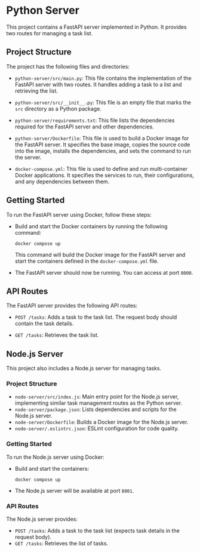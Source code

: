 # Python Server

This project contains a FastAPI server implemented in Python. It provides two routes for managing a task list.

## Project Structure

The project has the following files and directories:

- `python-server/src/main.py`: This file contains the implementation of the FastAPI server with two routes. It handles adding a task to a list and retrieving the list.

- `python-server/src/__init__.py`: This file is an empty file that marks the `src` directory as a Python package.

- `python-server/requirements.txt`: This file lists the dependencies required for the FastAPI server and other dependencies.

- `python-server/Dockerfile`: This file is used to build a Docker image for the FastAPI server. It specifies the base image, copies the source code into the image, installs the dependencies, and sets the command to run the server.

- `docker-compose.yml`: This file is used to define and run multi-container Docker applications. It specifies the services to run, their configurations, and any dependencies between them.

## Getting Started

To run the FastAPI server using Docker, follow these steps:

- Build and start the Docker containers by running the following command:

  ```shell
  docker compose up
  ```

  This command will build the Docker image for the FastAPI server and start the containers defined in the `docker-compose.yml` file.

- The FastAPI server should now be running. You can access at port `8000`.

## API Routes

The FastAPI server provides the following API routes:

- `POST /tasks`: Adds a task to the task list. The request body should contain the task details.

- `GET /tasks`: Retrieves the task list.

## Node.js Server

This project also includes a Node.js server for managing tasks.

### Project Structure

- `node-server/src/index.js`: Main entry point for the Node.js server, implementing similar task management routes as the Python server.
- `node-server/package.json`: Lists dependencies and scripts for the Node.js server.
- `node-server/Dockerfile`: Builds a Docker image for the Node.js server.
- `node-server/.eslintrc.json`: ESLint configuration for code quality.

### Getting Started

To run the Node.js server using Docker:

- Build and start the containers:

  ```shell
  docker compose up
  ```

- The Node.js server will be available at port `8001`.

### API Routes

The Node.js server provides:

- `POST /tasks`: Adds a task to the task list (expects task details in the request body).
- `GET /tasks`: Retrieves the list of tasks.